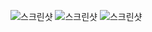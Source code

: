 ![스크린샷](https://lab.ssafy.com/s08-webmobile1-sub2/S08P12A405/-/tree/master/1.png)
![스크린샷](https://lab.ssafy.com/ts7681/self-project/-/raw/main/con11/rep02/0847333.png)
![스크린샷](https://lab.ssafy.com/ts7681/self-project/-/raw/main/con11/rep02/0847333.png)